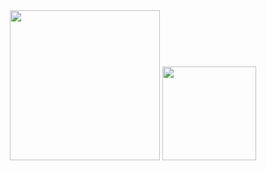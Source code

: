 <div align="center">
  <img height="240px" src="https://github-contributor-stats.vercel.app/api?username=yfyeung" />
  <img height="150px" src="https://github-readme-stats.vercel.app/api/top-langs/?username=yfyeung&layout=compact&langs_count=8" />
</div>
